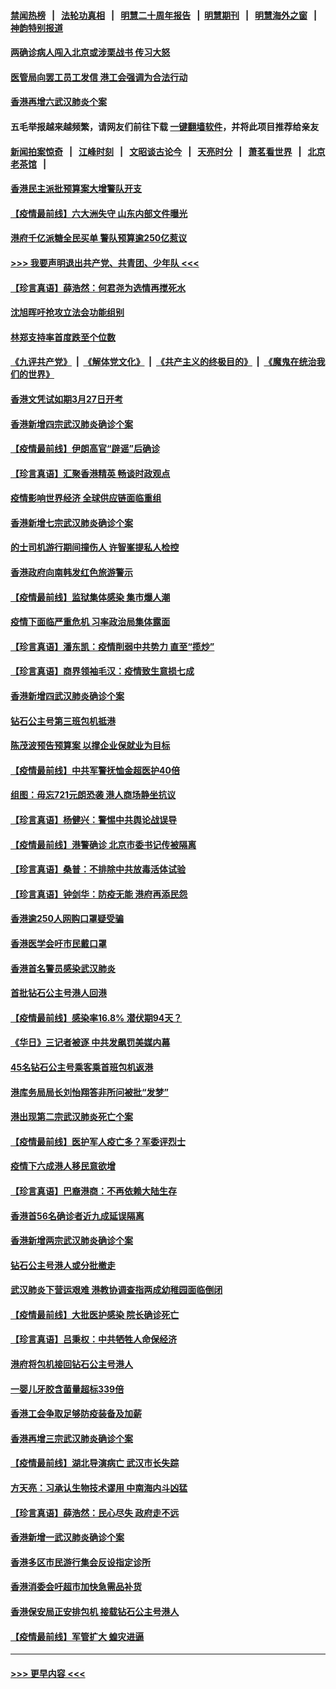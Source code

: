 #### [禁闻热榜](热点新闻.md?=0)  &nbsp;&nbsp;|&nbsp;&nbsp; [法轮功真相](https://github.com/gfw-breaker/truth/blob/master/README.md?=0) &nbsp;&nbsp;|&nbsp;&nbsp; [明慧二十周年报告](https://github.com/gfw-breaker/mh-reports/blob/master/README.md?=0) &nbsp;&nbsp;|&nbsp;&nbsp;[明慧期刊](https://github.com/gfw-breaker/mh-qikan) &nbsp;&nbsp;|&nbsp;&nbsp; [明慧海外之窗](https://github.com/gfw-breaker/mh-news/blob/master/README.md?=0) &nbsp;&nbsp;|&nbsp;&nbsp; [神韵特别报道](https://github.com/gfw-breaker/mh-news/blob/master/shenyun.md?=0)
#### [两确诊病人闯入北京或涉栗战书 传习大怒](../pages/nsc415/n11901180.md?t=02280802) 
#### [医管局向罢工员工发信 港工会强调为合法行动](../pages/nsc415/n11898870.md?t=02280802) 
#### [香港再增六武汉肺炎个案](../pages/nsc415/n11898843.md?t=02280802) 
#### 五毛举报越来越频繁，请网友们前往下载 [一键翻墙软件](https://github.com/gfw-breaker/ssr-accounts)，并将此项目推荐给亲友
#### [新闻拍案惊奇](https://github.com/gfw-breaker/banned-news/blob/master/pages/link4.md) &nbsp;&nbsp;|&nbsp;&nbsp; [江峰时刻](https://github.com/gfw-breaker/banned-news/blob/master/pages/link4.md) &nbsp;&nbsp;|&nbsp;&nbsp; [文昭谈古论今](https://github.com/gfw-breaker/banned-news/blob/master/pages/link4.md) &nbsp;&nbsp;|&nbsp;&nbsp; [天亮时分](https://github.com/gfw-breaker/banned-news/blob/master/pages/link4.md) &nbsp;&nbsp;|&nbsp;&nbsp; [萧茗看世界](https://github.com/gfw-breaker/banned-news/blob/master/pages/link4.md) &nbsp;&nbsp;|&nbsp;&nbsp; [北京老茶馆](https://github.com/gfw-breaker/banned-news/blob/master/pages/link4.md) &nbsp;&nbsp;|&nbsp;&nbsp; 
#### [香港民主派批预算案大增警队开支](../pages/nsc415/n11898813.md?t=02280802) 
#### [【疫情最前线】六大洲失守 山东内部文件曝光](../pages/nsc415/n11898455.md?t=02280802) 
#### [港府千亿派糖全民买单 警队预算逾250亿惹议](../pages/nsc415/n11898608.md?t=02280802) 
#### [>>> 我要声明退出共产党、共青团、少年队 <<<](https://github.com/begood0513/goodnews/blob/master/quit/letter.md) 
#### [【珍言真语】薛浩然：何君尧为选情再搅死水](../pages/nsc415/n11898269.md?t=02280802) 
#### [沈旭晖吁抢攻立法会功能组别](../pages/nsc415/n11896084.md?t=02280802) 
#### [林郑支持率首度跌至个位数](../pages/nsc415/n11896058.md?t=02280802) 
#### [《九评共产党》](https://github.com/begood0513/9ping.md/blob/master/README.md) &nbsp;|&nbsp; [《解体党文化》](../../../../jtdwh.md/blob/master/README.md)  &nbsp;|&nbsp; [《共产主义的终极目的》](../../../../gczydzjmd.md/blob/master/README.md) &nbsp;|&nbsp; [《魔鬼在统治我们的世界》](../../../../mgztzwmdsj.md/blob/master/README.md) 
#### [香港文凭试如期3月27日开考](../pages/nsc415/n11896055.md?t=02280802) 
#### [香港新增四宗武汉肺炎确诊个案](../pages/nsc415/n11896040.md?t=02280802) 
#### [【疫情最前线】伊朗高官“辟谣”后确诊](../pages/nsc415/n11895902.md?t=02280802) 
#### [【珍言真语】汇聚香港精英 畅谈时政观点](../pages/nsc415/n11895733.md?t=02280802) 
#### [疫情影响世界经济 全球供应链面临重组](../pages/nsc415/n11895634.md?t=02280802) 
#### [香港新增七宗武汉肺炎确诊个案](../pages/nsc415/n11893498.md?t=02280802) 
#### [的士司机游行期间撞伤人 许智峯提私人检控](../pages/nsc415/n11893483.md?t=02280802) 
#### [香港政府向南韩发红色旅游警示](../pages/nsc415/n11893398.md?t=02280802) 
#### [【疫情最前线】监狱集体感染 集市爆人潮](../pages/nsc415/n11893181.md?t=02280802) 
#### [疫情下面临严重危机  习率政治局集体露面](../pages/nsc415/n11893305.md?t=02280802) 
#### [【珍言真语】潘东凯：疫情削弱中共势力 直至“揽炒”](../pages/nsc415/n11892866.md?t=02280802) 
#### [【珍言真语】商界领袖毛汉：疫情致生意损七成](../pages/nsc415/n11890348.md?t=02280802) 
#### [香港新增四武汉肺炎确诊个案](../pages/nsc415/n11890610.md?t=02280802) 
#### [钻石公主号第三班包机抵港](../pages/nsc415/n11890645.md?t=02280802) 
#### [陈茂波预告预算案 以撑企业保就业为目标](../pages/nsc415/n11890574.md?t=02280802) 
#### [【疫情最前线】中共军警抚恤金超医护40倍](../pages/nsc415/n11890458.md?t=02280802) 
#### [组图：毋忘721元朗恐袭 港人商场静坐抗议](../pages/nsc415/n11876882.md?t=02280802) 
#### [【珍言真语】杨健兴：警惕中共舆论战误导](../pages/nsc415/n11888131.md?t=02280802) 
#### [【疫情最前线】港警确诊 北京市委书记传被隔离](../pages/nsc415/n11886872.md?t=02280802) 
#### [【珍言真语】桑普：不排除中共放毒活体试验](../pages/nsc415/n11886832.md?t=02280802) 
#### [【珍言真语】钟剑华：防疫无能 港府再添民怨](../pages/nsc415/n11884504.md?t=02280802) 
#### [香港逾250人网购口罩疑受骗](../pages/nsc415/n11884388.md?t=02280802) 
#### [香港医学会吁市民戴口罩](../pages/nsc415/n11884367.md?t=02280802) 
#### [香港首名警员感染武汉肺炎](../pages/nsc415/n11884357.md?t=02280802) 
#### [首批钻石公主号港人回港](../pages/nsc415/n11884333.md?t=02280802) 
#### [【疫情最前线】感染率16.8% 潜伏期94天？](../pages/nsc415/n11884256.md?t=02280802) 
#### [《华日》三记者被逐 中共发飙罚美媒内幕](../pages/nsc415/n11884184.md?t=02280802) 
#### [45名钻石公主号乘客乘首班包机返港](../pages/nsc415/n11881770.md?t=02280802) 
#### [港库务局局长刘怡翔答非所问被批“发梦”](../pages/nsc415/n11881752.md?t=02280802) 
#### [港出现第二宗武汉肺炎死亡个案](../pages/nsc415/n11881736.md?t=02280802) 
#### [【疫情最前线】医护军人疫亡多？军委评烈士](../pages/nsc415/n11881655.md?t=02280802) 
#### [疫情下六成港人移民意欲增](../pages/nsc415/n11881699.md?t=02280802) 
#### [【珍言真语】巴裔港商：不再依赖大陆生存](../pages/nsc415/n11881126.md?t=02280802) 
#### [香港首56名确诊者近九成延误隔离](../pages/nsc415/n11879079.md?t=02280802) 
#### [香港新增两宗武汉肺炎确诊个案](../pages/nsc415/n11879064.md?t=02280802) 
#### [钻石公主号港人或分批撤走](../pages/nsc415/n11879029.md?t=02280802) 
#### [武汉肺炎下营运艰难 港教协调查指两成幼稚园面临倒闭](../pages/nsc415/n11878989.md?t=02280802) 
#### [【疫情最前线】大批医护感染 院长确诊死亡](../pages/nsc415/n11878595.md?t=02280802) 
#### [【珍言真语】吕秉权：中共牺牲人命保经济](../pages/nsc415/n11878390.md?t=02280802) 
#### [港府将包机接回钻石公主号港人](../pages/nsc415/n11876352.md?t=02280802) 
#### [一婴儿牙胶含菌量超标339倍](../pages/nsc415/n11876336.md?t=02280802) 
#### [香港工会争取足够防疫装备及加薪](../pages/nsc415/n11876313.md?t=02280802) 
#### [香港再增三宗武汉肺炎确诊个案](../pages/nsc415/n11876297.md?t=02280802) 
#### [【疫情最前线】湖北导演病亡 武汉市长失踪](../pages/nsc415/n11876272.md?t=02280802) 
#### [方天亮：习承认生物技术谬用 中南海内斗凶猛](../pages/nsc415/n11873679.md?t=02280802) 
#### [【珍言真语】薛浩然：民心尽失 政府走不远](../pages/nsc415/n11875838.md?t=02280802) 
#### [香港新增一武汉肺炎确诊个案](../pages/nsc415/n11874044.md?t=02280802) 
#### [香港多区市民游行集会反设指定诊所](../pages/nsc415/n11874017.md?t=02280802) 
#### [香港消委会吁超市加快急需品补货](../pages/nsc415/n11874003.md?t=02280802) 
#### [香港保安局正安排包机 接载钻石公主号港人](../pages/nsc415/n11873932.md?t=02280802) 
#### [【疫情最前线】军管扩大 蝗灾进逼](../pages/nsc415/n11873780.md?t=02280802) 

----
#### [ >>> 更早内容 <<< ](../indexes/nsc415-earlier.md)
